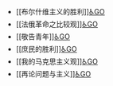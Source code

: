 - [[布尔什维主义的胜利]][♿GO](https://github.com/FourteenD/Note/blob/main/自考/资料/KM01-中国近现代史纲要/05-中国近现代历史文献选集/1840-1949/新文化运动/布尔什维主义的胜利.md)
- [[法俄革命之比较观]][♿GO](https://github.com/FourteenD/Note/blob/main/自考/资料/KM01-中国近现代史纲要/05-中国近现代历史文献选集/1840-1949/新文化运动/法俄革命之比较观.md)
- [[敬告青年]][♿GO](https://github.com/FourteenD/Note/blob/main/自考/资料/KM01-中国近现代史纲要/05-中国近现代历史文献选集/1840-1949/新文化运动/敬告青年.md)
- [[庶民的胜利]][♿GO](https://github.com/FourteenD/Note/blob/main/自考/资料/KM01-中国近现代史纲要/05-中国近现代历史文献选集/1840-1949/新文化运动/庶民的胜利.md)
- [[我的马克思主义观]][♿GO](https://github.com/FourteenD/Note/blob/main/自考/资料/KM01-中国近现代史纲要/05-中国近现代历史文献选集/1840-1949/新文化运动/我的马克思主义观.md)
- [[再论问题与主义]][♿GO](https://github.com/FourteenD/Note/blob/main/自考/资料/KM01-中国近现代史纲要/05-中国近现代历史文献选集/1840-1949/新文化运动/再论问题与主义.md)
